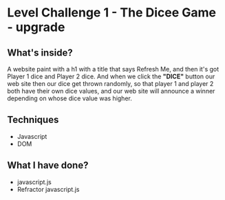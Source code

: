 # Level Challenge 1 - The Dicee Game - upgrade

## What's inside?

A website paint with a h1 with a title that says Refresh Me, and then it's got Player 1 dice and Player 2 dice. 
And when we click the __**"DICE"**__ button our web site then our dice get thrown randomly, so that player 1 and player 2 both have their own dice values, and our web site will announce a winner depending on whose dice value was higher.

## Techniques

- Javascript
- DOM

## What I have done?

- javascript.js
- Refractor javascript.js